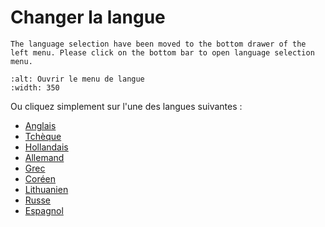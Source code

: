 # Changer la langue

```{note}
The language selection have been moved to the bottom drawer of the left menu. Please click on the bottom bar to open language selection menu.
```

```{image} images/documentation_language_menu.png
:alt: Ouvrir le menu de langue
:width: 350
```

Ou cliquez simplement sur l'une des langues suivantes :

- [Anglais](https://androidaps.readthedocs.io/en/latest/)
- [Tchèque](https://androidaps.readthedocs.io/cs/latest/)
- [Hollandais](https://androidaps.readthedocs.io/nl/latest/)
- [Allemand](https://androidaps.readthedocs.io/de/latest/)
- [Grec](https://androidaps.readthedocs.io/el/latest/)
- [Coréen](https://androidaps.readthedocs.io/ko/latest/)
- [Lithuanien](https://androidaps.readthedocs.io/lt/latest/)
- [Russe](https://androidaps.readthedocs.io/ru/latest/)
- [Espagnol](https://androidaps.readthedocs.io/es/latest/)
